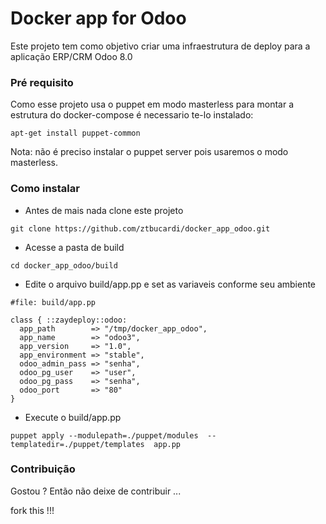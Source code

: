 # Docker app for Odoo

Este projeto tem como objetivo criar uma infraestrutura de deploy para a aplicação ERP/CRM Odoo 8.0

### Pré requisito

Como esse projeto usa o puppet em modo masterless para montar a estrutura do docker-compose é necessario te-lo instalado:
```
apt-get install puppet-common
```
Nota: não é preciso instalar o puppet server pois usaremos o modo masterless.


### Como instalar

* Antes de mais nada clone este projeto

```
git clone https://github.com/ztbucardi/docker_app_odoo.git
```

* Acesse a pasta de build
```
cd docker_app_odoo/build
```

* Edite o arquivo build/app.pp e set as variaveis conforme seu ambiente

```
#file: build/app.pp

class { ::zaydeploy::odoo:
  app_path        => "/tmp/docker_app_odoo",
  app_name        => "odoo3",
  app_version     => "1.0",
  app_environment => "stable",
  odoo_admin_pass => "senha",
  odoo_pg_user    => "user",
  odoo_pg_pass    => "senha",
  odoo_port       => "80"
}

```

* Execute o build/app.pp
```
puppet apply --modulepath=./puppet/modules  --templatedir=./puppet/templates  app.pp
```


### Contribuição

Gostou ? Então não deixe de contribuir ...

fork this !!!
